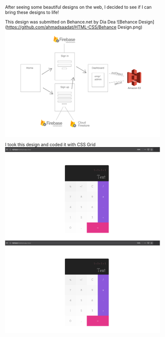
After seeing some beautiful designs on the web, I decided to see if I can bring these designs to life!

This design was submitted on Behance.net by Dia Dea
![Behance Design](https://github.com/ahmadsaadat/HTML-CSS/Behance Design.png)
<img src="https://github.com/ahmadsaadat/PWA-Expense-Management-App/blob/master/PWA-Architecture.png" alt="Behance Design" />

I took this design and coded it with CSS Grid
![My UI](https://github.com/ahmadsaadat/HTML-CSS/blob/master/UI.png)
<img src="https://github.com/ahmadsaadat/HTML-CSS/blob/master/UI.png" alt="My UI" />
